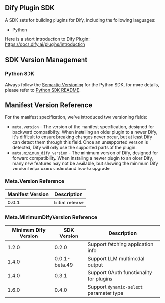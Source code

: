 ## Dify Plugin SDK

A SDK sets for building plugins for Dify, including the following languages:

- Python

Here is a short introduction to Dify Plugin: <https://docs.dify.ai/plugins/introduction>

## SDK Version Management

### Python SDK

Always follow the [Semantic Versioning](https://semver.org/) for the Python SDK, for more details, please refer to [Python SDK README](./python/README.md).

## Manifest Version Reference

For the manifest specification, we've introduced two versioning fields:

- `meta.version` - The version of the manifest specification, designed for backward compatibility. When installing an older plugin to a newer Dify, it's difficult to ensure breaking changes never occur, but at least Dify can detect them through this field. Once an unsupported version is detected, Dify will only use the supported parts of the plugin.
- `meta.minimum_dify_version` - The minimum version of Dify, designed for forward compatibility. When installing a newer plugin to an older Dify, many new features may not be available, but showing the minimum Dify version helps users understand how to upgrade.

### Meta.Version Reference

| Manifest Version | Description |
|------------------|-------------|
| 0.0.1            | Initial release |

### Meta.MinimumDifyVersion Reference

| Minimum Dify Version| SDK Version | Description |
|----------------------|-------------|-------------|
| 1.2.0                | 0.2.0         | Support fetching application info |
| 1.4.0                | 0.0.1-beta.49 | Support LLM multimodal output |
| 1.4.0                | 0.3.1         | Support OAuth functionality for plugins |
| 1.6.0                | 0.4.0         | Support `dynamic-select` parameter type |
